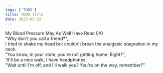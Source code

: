 ```yaml
---
tags: ['TODO']
title: TODO Title
date: 2023-05-22
---
```


My Blood Pressure May As Well Have Read 0/0  
"Why don't you call a friend?",  
I tried to shake my head but couldn't break the analgesic stagnation in my neck.  
"You know, in your state, you're not getting home. Right?",  
'It'll be a nice walk, I have headphones',  
"Wait until I'm off, and I'll walk you? You're on the way, remember?"  
